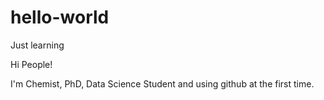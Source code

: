 # hello-world
Just learning

Hi People!

I'm Chemist, PhD, Data Science Student and using github at the first time.
